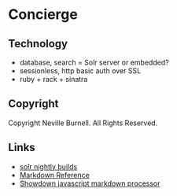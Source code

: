Concierge
=========

Technology
----------
- database, search = Solr server or embedded?
- sessionless, http basic auth over SSL
- ruby + rack + sinatra

Copyright
---------
Copyright Neville Burnell. All Rights Reserved.

Links
-----
- [solr nightly builds][1]
- [Markdown Reference][2]
- [Showdown javascript markdown processor][3]

[1]:http://people.apache.org/builds/lucene/solr/nightly/
[2]:http://daringfireball.net/projects/markdown/
[3]:http://attacklab.net/showdown/
